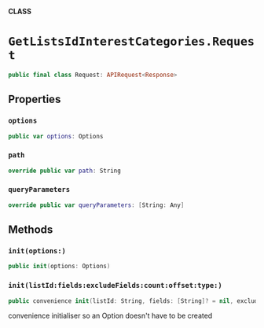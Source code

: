 **CLASS**

# `GetListsIdInterestCategories.Request`

```swift
public final class Request: APIRequest<Response>
```

## Properties
### `options`

```swift
public var options: Options
```

### `path`

```swift
override public var path: String
```

### `queryParameters`

```swift
override public var queryParameters: [String: Any]
```

## Methods
### `init(options:)`

```swift
public init(options: Options)
```

### `init(listId:fields:excludeFields:count:offset:type:)`

```swift
public convenience init(listId: String, fields: [String]? = nil, excludeFields: [String]? = nil, count: Int? = nil, offset: Int? = nil, type: String? = nil)
```

convenience initialiser so an Option doesn't have to be created
